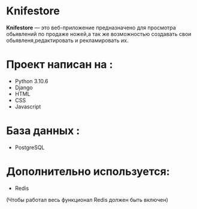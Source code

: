 # Knifestore

**Knifestore** —  это веб-приложение предназначено для просмотра обьявлений по продаже ножей,а так же возможностью создавать свои обьявленя,редактировать и рекламировать их. 

# Проект написан на :
- Python 3.10.6
- Django
- HTML
- CSS
- Javascript

# База данных :
- PostgreSQL

# Дополнительно используется:
- Redis

(Чтобы работал весь функционал Redis должен быть включен)
